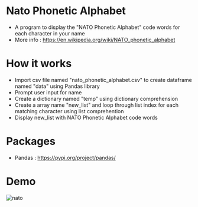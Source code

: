 # Nato Phonetic Alphabet
 - A program to display the "NATO Phonetic Alphabet" code words for each character in your name
 - More info : https://en.wikipedia.org/wiki/NATO_phonetic_alphabet
# How it works
 - Import csv file named "nato_phonetic_alphabet.csv" to create dataframe named "data" using Pandas library
 - Prompt user input for name
 - Create a dictionary named "temp" using dictionary comprehension 
 - Create a array name "new_list" and loop through list index for each matching character using list comprehention
 - Display new_list with NATO Phonetic Alphabet code words 
 
# Packages
 - Pandas : https://pypi.org/project/pandas/
# Demo
![nato](https://user-images.githubusercontent.com/50704452/100880498-7c0ec600-34b5-11eb-98cb-245f09b5d48c.gif)

 

